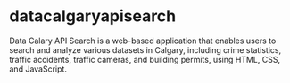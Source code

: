 # datacalgaryapisearch
Data Calary API Search is a web-based application that enables users to search and analyze various datasets in Calgary, including crime statistics, traffic accidents, traffic cameras, and building permits, using HTML, CSS, and JavaScript.
